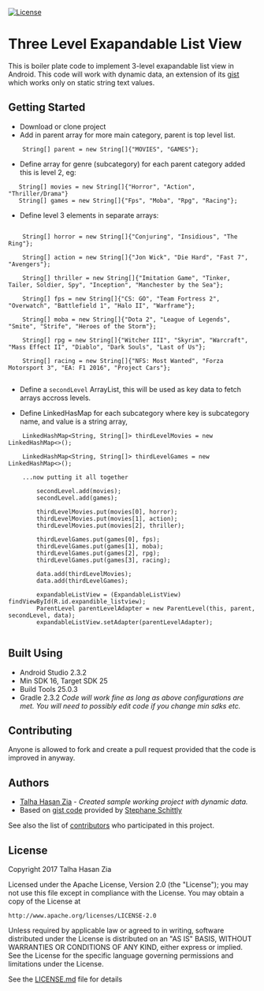 [![License](https://img.shields.io/badge/License-Apache%202.0-blue.svg)](https://opensource.org/licenses/Apache-2.0)

# Three Level Exapandable List View

This is boiler plate code to implement 3-level exapandable list view in Android. This code will work with dynamic data, an
extension of its [gist](https://gist.github.com/st-f/2b2a838d3f0258c5c33f) which works only on static string text values.

## Getting Started

- Download or clone project
- Add in parent array for more main category, parent is top level list.
```
    String[] parent = new String[]{"MOVIES", "GAMES"};
```
- Define array for genre (subcategory) for each parent category added this is level 2, eg: 
```
   String[] movies = new String[]{"Horror", "Action", "Thriller/Drama"}
   String[] games = new String[]{"Fps", "Moba", "Rpg", "Racing"};

```

- Define level 3 elements in separate arrays:
```
 
    String[] horror = new String[]{"Conjuring", "Insidious", "The Ring"};
   
    String[] action = new String[]{"Jon Wick", "Die Hard", "Fast 7", "Avengers"};
    
    String[] thriller = new String[]{"Imitation Game", "Tinker, Tailer, Soldier, Spy", "Inception", "Manchester by the Sea"};

    String[] fps = new String[]{"CS: GO", "Team Fortress 2", "Overwatch", "Battlefield 1", "Halo II", "Warframe"};
   
    String[] moba = new String[]{"Dota 2", "League of Legends", "Smite", "Strife", "Heroes of the Storm"};
    
    String[] rpg = new String[]{"Witcher III", "Skyrim", "Warcraft", "Mass Effect II", "Diablo", "Dark Souls", "Last of Us"};
    
    String[] racing = new String[]{"NFS: Most Wanted", "Forza Motorsport 3", "EA: F1 2016", "Project Cars"};


```
- Define a ```secondLevel``` ArrayList, this will be used as key data to fetch arrays accross levels.

- Define LinkedHasMap for each subcategory where key is subcategory name, and value is a string array,

```
    LinkedHashMap<String, String[]> thirdLevelMovies = new LinkedHashMap<>();

    LinkedHashMap<String, String[]> thirdLevelGames = new LinkedHashMap<>();
    
    ...now putting it all together
    
        secondLevel.add(movies);
        secondLevel.add(games);
        
        thirdLevelMovies.put(movies[0], horror);
        thirdLevelMovies.put(movies[1], action);
        thirdLevelMovies.put(movies[2], thriller);
        
        thirdLevelGames.put(games[0], fps);
        thirdLevelGames.put(games[1], moba);
        thirdLevelGames.put(games[2], rpg);
        thirdLevelGames.put(games[3], racing);
        
        data.add(thirdLevelMovies);
        data.add(thirdLevelGames);
        
        expandableListView = (ExpandableListView) findViewById(R.id.expandible_listview);
        ParentLevel parentLevelAdapter = new ParentLevel(this, parent, secondLevel, data);
        expandableListView.setAdapter(parentLevelAdapter);   
    

```





## Built Using
- Android Studio 2.3.2
- Min SDK 16, Target SDK 25
- Build Tools 25.0.3
- Gradle 2.3.2
*Code will work fine as long as above configurations are met.*
*You will need to possibly edit code if you change min sdks etc.*




## Contributing

Anyone is allowed to fork and create a pull request provided that the code is improved in anyway.


## Authors

* [Talha Hasan Zia](https://github.com/talhahasanzia) - *Created sample working project with dynamic data.*
* Based on [gist code](https://gist.github.com/st-f/2b2a838d3f0258c5c33f) provided by [Stephane Schittly](https://github.com/st-f)

See also the list of [contributors](https://github.com/your/project/contributors) who participated in this project.

## License

Copyright 2017 Talha Hasan Zia

Licensed under the Apache License, Version 2.0 (the "License");
you may not use this file except in compliance with the License.
You may obtain a copy of the License at

    http://www.apache.org/licenses/LICENSE-2.0

Unless required by applicable law or agreed to in writing, software
distributed under the License is distributed on an "AS IS" BASIS,
WITHOUT WARRANTIES OR CONDITIONS OF ANY KIND, either express or implied.
See the License for the specific language governing permissions and
limitations under the License.

See the [LICENSE.md](LICENSE.md) file for details



